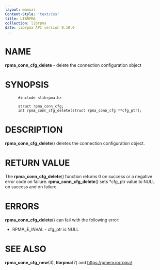 ```yaml
---
layout: manual
Content-Style: 'text/css'
title: LIBRPMA
collection: librpma
date: librpma API version 0.10.0
...
```


[comment]: <> (SPDX-License-Identifier: BSD-3-Clause)
[comment]: <> (Copyright 2020-2022, Intel Corporation)

NAME
====

**rpma\_conn\_cfg\_delete** - delete the connection configuration object

SYNOPSIS
========

          #include <librpma.h>

          struct rpma_conn_cfg;
          int rpma_conn_cfg_delete(struct rpma_conn_cfg **cfg_ptr);

DESCRIPTION
===========

**rpma\_conn\_cfg\_delete**() deletes the connection configuration
object.

RETURN VALUE
============

The **rpma\_conn\_cfg\_delete**() function returns 0 on success or a
negative error code on failure. **rpma\_conn\_cfg\_delete**() sets
\*cfg\_ptr value to NULL on success and on failure.

ERRORS
======

**rpma\_conn\_cfg\_delete**() can fail with the following error:

-   RPMA\_E\_INVAL - cfg\_ptr is NULL

SEE ALSO
========

**rpma\_conn\_cfg\_new**(3), **librpma**(7) and https://pmem.io/rpma/
